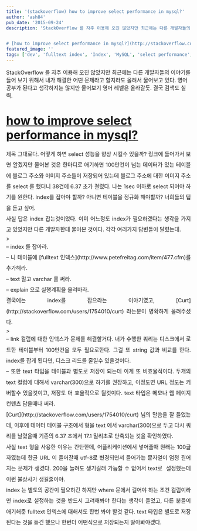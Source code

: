 ```yaml
---
title: '(stackoverflow) how to improve select performance in mysql?'
author: 'ash84'
pub_date: '2015-09-24'
description: 'StackOverflow 를 자주 이용해 오진 않았지만 최근에는 다른 개발자들의 이야기를 들어 보기 위해서 내가 해결한 어떤 문제라고 할지라도 올려서 물어보고 있다. 영어 공부가 된다고 생각하지는 않지만 물어보기 영어 레벨은 올라갈듯. 결국 검색도 실력. 


# [how to improve select performance in mysql?](http://stackoverflow.com/ques'
featured_image: ''
tags: ['dev', 'fulltext index', 'Index', 'MySQL', 'select performance', 'stackoverflow', 'text type', 'varchar']
---
```



<span style="font-size: 11pt;">StackOverflow 를 자주 이용해 오진 않았지만 최근에는 다른 개발자들의 이야기를 들어 보기 위해서 내가 해결한 어떤 문제라고 할지라도 올려서 물어보고 있다. 영어 공부가 된다고 생각하지는 않지만 물어보기 영어 레벨은 올라갈듯. 결국 검색도 실력. </span>


# [<span style="font-size: 24pt;">how to improve select performance in mysql?</span>](http://stackoverflow.com/questions/17513090/how-to-improve-select-performance-in-mysql)

<div style="text-align: justify; line-height: 2;"></div><div style="text-align: justify; line-height: 2;"><span style="font-size: 11pt;">제목 그대로다. 어떻게 하면 select 성능을 향상 시킬수 있을까? 링크에 들어가서 보면 알겠지만 물어본 것은 한마디로 애기하면 100만건이 넘는 데이터가 있는 테이블에 블로그 주소와 이미지 주소들이 저장되어 있는데 블로그 주소에 대한 이미지 주소를 select 를 했더니 38건에 6.37 초가 걸렸다. 나는 1sec 이하로 select 되어야 하기를 원한다. index를 잡아야 할까? 아니면 테이블을 정규화 해야할까? 너희들의 팁을 듣고 싶어. </span></div><div style="text-align: justify; line-height: 2;"></div><div style="text-align: justify; line-height: 2;"></div><div style="text-align: justify; line-height: 2;"><span style="font-size: 11pt;">사실 답은 index 잡는것이었다. 이미 어느정도 index가 필요하겠다는 생각을 가지고 있었지만 다른 개발자한테 물어본 것이다. 각각 여러가지 답변들이 달렸는데. </span></div><div style="text-align: justify; line-height: 2;"></div>> <div style="text-align: justify; line-height: 2;"><span style="font-size: 11pt;">– index 를 잡아라. </span></div><div style="text-align: justify; line-height: 2;"><span style="font-size: 11pt;">– 니 테이블에 [fulltext 인덱스](http://www.petefreitag.com/item/477.cfm)를 추가해라. </span></div><div style="text-align: justify; line-height: 2;"><span style="font-size: 11pt;">– text 말고 varchar 를 써라. </span></div><div style="text-align: justify; line-height: 2;"><span style="font-size: 11pt;">– explain 으로 실행계획을 올려바라. </span></div>

<div style="text-align: justify; line-height: 2;"></div><div style="text-align: justify; line-height: 2;"></div><div style="text-align: justify; line-height: 2;"></div><div style="text-align: justify; line-height: 2;"><span style="font-size: 11pt;">결국에는 index를 잡으라는 이야기였고, [Curt](http://stackoverflow.com/users/1754010/curt) 라는분이 명확하게 올려주셨다. </span></div><div style="text-align: justify; line-height: 2;"></div>> <div style="text-align: justify; line-height: 2;"><span style="font-size: 11pt;">– link 컬럼에 대한 인덱스가 문제를 해결할거다. 너가 수행한 쿼리는 디스크에서 로드한 테이블부터 100만건을 모두 필요로한다. 그걸 또 string 값과 비교를 한다. index를 잡게 된다면, 디스크 리드를 줄일수 있을것이다. </span></div><div style="text-align: justify; line-height: 2;"></div><div style="text-align: justify; line-height: 2;"><span style="font-size: 11pt;">– 또한 text 타입을 테이블과 별도로 저장이 되는데 이게 또 비효율적이다. 두개의 text 컬럼에 대해서 varchar(300)으로 하기를 권장하고, 이정도면 URL 정도는 커버할수 있을것이고, 저장도 더 효율적으로 될것이다. text 타입은 메모나 웹 페이지 컨텐츠 담을때나 써라. </span></div>

<div style="text-align: justify; line-height: 2;"></div><div style="text-align: justify; line-height: 2;"></div><div style="text-align: justify; line-height: 2;"><span style="font-size: 11pt;">[Curt](http://stackoverflow.com/users/1754010/curt) 님의 말씀을 잘 들었는데, 이후에 데이터 테이블 구조에서 형을 text 에서 varchar(300)으로 두고 다시 쿼리를 날렸을때 기존의 6.37 초에서 17.1 밀리초로 단축되는 것을 확인하였다. </span></div><div style="text-align: justify; line-height: 2;"></div><div style="text-align: justify; line-height: 2;"><span style="font-size: 11pt;">사실 text 형을 사용한 이유는 간단한데, 어플리케이션에서 넣어줄때 원래는 100글자였는데 한글 URL 이 들어갈때 utf-8로 변경되면서 들어가는 문자열이 엄청 길어지는 문제가 생겼다. 200을 늘려도 생기길래 가늠할 수 없어서 text로  설정했는데 이런 불상사가 생길줄이야. </span></div><div style="text-align: justify; line-height: 2;"></div><div style="text-align: justify; line-height: 2;"><span style="font-size: 11pt;">index 는 별도의 공간이 필요하긴 하지만 where 문에서 걸어야 하는 조건 컬럼이라면 index로 설정하는 것을 반드시 고려해봐야 한다는 생각이 들었고, 다른 분들이 애기해준 fulltext 인덱스에 대해서도 한번 봐야 할것 같다. text 타입은 별도로 저장된다는 것을 듣긴 했으나 한번더 어떤식으로 저장되는지 알아봐야겠다. </span></div><div style="text-align: justify; line-height: 2;"></div><div style="text-align: justify; line-height: 2;"></div><div style="text-align: justify; line-height: 2;"></div>

